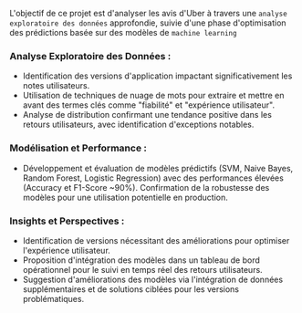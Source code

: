 L'objectif de ce projet est d'analyser les avis d'Uber à travers une `analyse exploratoire des données` approfondie, suivie d'une phase d'optimisation des prédictions basée sur des modèles de `machine learning`


### Analyse Exploratoire des Données :

- Identification des versions d'application impactant significativement les notes utilisateurs.
- Utilisation de techniques de nuage de mots pour extraire et mettre en avant des termes clés comme "fiabilité" et "expérience utilisateur".
- Analyse de distribution confirmant une tendance positive dans les retours utilisateurs, avec identification d'exceptions notables.

### Modélisation et Performance :

- Développement et évaluation de modèles prédictifs (SVM, Naive Bayes, Random Forest, Logistic Regression) avec des performances élevées (Accuracy et F1-Score ~90%).
Confirmation de la robustesse des modèles pour une utilisation potentielle en production.

### Insights et Perspectives :

- Identification de versions nécessitant des améliorations pour optimiser l'expérience utilisateur.
- Proposition d'intégration des modèles dans un tableau de bord opérationnel pour le suivi en temps réel des retours utilisateurs.
- Suggestion d'améliorations des modèles via l'intégration de données supplémentaires et de solutions ciblées pour les versions problématiques.
